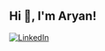 ## Hi 👋, I'm Aryan!

[![LinkedIn](https://img.shields.io/badge/LinkedIn-Profile-blue)](https://www.linkedin.com/in/aryan-rahimieh)

<!--
**aryanrahimieh/AryanRahimieh** is a ✨ _special_ ✨ repository because its `README.md` (this file) appears on your GitHub profile.

Here are some ideas to get you started:

- 🔭 I’m currently working on ...
- 🌱 I’m currently learning ...
- 👯 I’m looking to collaborate on ...
- 🤔 I’m looking for help with ...
- 💬 Ask me about ...
- 📫 How to reach me: ...
- 😄 Pronouns: ...
- ⚡ Fun fact: ...
-->
